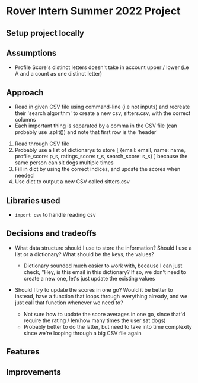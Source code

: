 # Rover Intern Summer 2022 Project

## Setup project locally


## Assumptions
  - Profile Score's distinct letters doesn't take in account upper / lower (i.e A and a count as one distinct letter)



## Approach
  - Read in given CSV file using command-line (i.e not inputs) and recreate their 'search algorithm' to create a new csv, sitters.csv, with the correct columns
  - Each important thing is separated by a comma in the CSV file (can probably use .split()) and note that first row is the 'header'
  1) Read through CSV file 
  2) Probably use a list of dictionarys to store [ {email: email, name: name, profile_score: p_s, ratings_score: r_s, search_score: s_s} ] because the same person can sit dogs multiple times
  3) Fill in dict by using the correct indices, and update the scores when needed
  4) Use dict to output a new CSV called sitters.csv

## Libraries used
  - `import csv` to handle reading csv


## Decisions and tradeoffs
  - What data structure should I use to store the information? Should I use a list or a dictionary? What should be the keys, the values?
    - Dictionary sounded much easier to work with, because I can just check, "Hey, is this email in this dictionary? If so, we don't need to create a new one, let's just update the existing values
    
  - Should I try to update the scores in one go? Would it be better to instead, have a function that loops through everything already, and we just call that function whenever we need to?
    - Not sure how to update the score averages in one go, since that'd require the rating / len(how many times the user sat dogs)
    - Probably better to do the latter, but need to take into time complexity since we're looping through a big CSV file again

## Features


## Improvements
